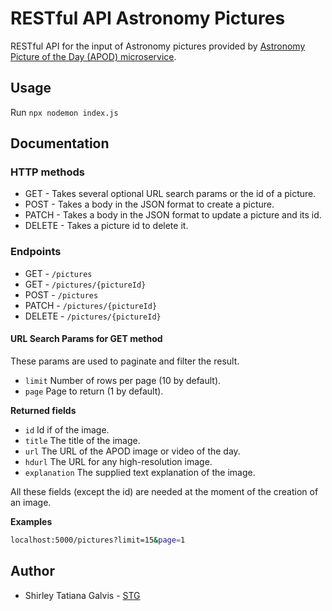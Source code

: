 # RESTful API Astronomy Pictures

RESTful API for the input of Astronomy pictures provided by [Astronomy Picture of the Day (APOD) microservice](https://github.com/nasa/apod-api/blob/master/README.md).



## Usage <a name="usage"></a>

Run `npx nodemon index.js`

## Documentation <a name="documentation"></a>

### HTTP methods <a name="http-methods"></a>

- GET - Takes several optional URL search params or the id of a picture.
- POST - Takes a body in the JSON format to create a picture.
- PATCH - Takes a body in the JSON format to update a picture and its id.
- DELETE - Takes a picture id to delete it.

### Endpoints <a name="endpoints"></a>

- GET - `/pictures`
- GET - `/pictures/{pictureId}`
- POST - `/pictures`
- PATCH - `/pictures/{pictureId}`
- DELETE - `/pictures/{pictureId}`

#### URL Search Params for GET method

These params are used to paginate and filter the result.

- `limit` Number of rows per page (10 by default). 
- `page` Page to return (1 by default).

**Returned fields**

- `id` Id if of the image.
- `title` The title of the image.
- `url` The URL of the APOD image or video of the day.
- `hdurl` The URL for any high-resolution image.
- `explanation` The supplied text explanation of the image.

All these fields (except the id) are needed at the moment of the creation of an image.

**Examples**

```bash
localhost:5000/pictures?limit=15&page=1
```


## Author <a name="author"></a>
- Shirley Tatiana Galvis - [STG](https://github.com/chirlytg)
